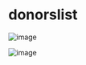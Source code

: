 # donorslist

![image](https://user-images.githubusercontent.com/7147957/94355618-8e9ef600-0053-11eb-833e-1d140d3aebc7.png)

![image](https://user-images.githubusercontent.com/7147957/94355666-f6edd780-0053-11eb-9442-527e47a02200.png)
